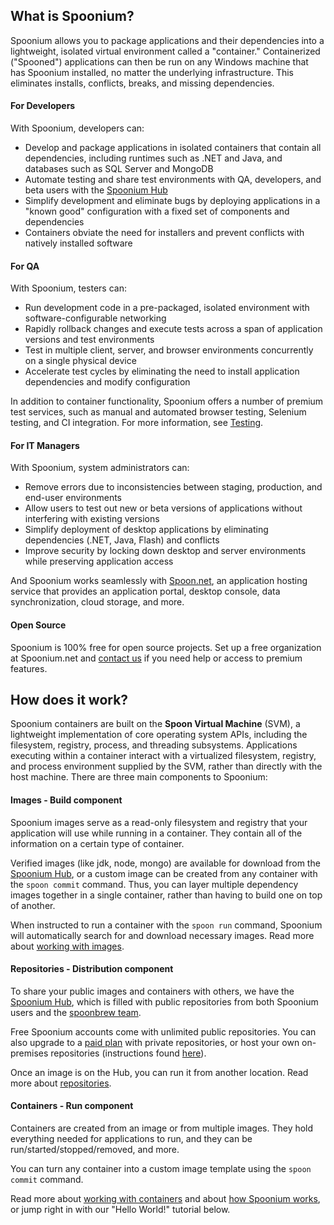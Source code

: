 ## What is Spoonium?

Spoonium allows you to package applications and their dependencies into a lightweight, isolated virtual environment called a "container." Containerized ("Spooned") applications can then be run on any Windows machine that has Spoonium installed, no matter the underlying infrastructure. This eliminates installs, conflicts, breaks, and missing dependencies.

#### For Developers

With Spoonium, developers can:

- Develop and package applications in isolated containers that contain all dependencies, including runtimes such as .NET and Java, and databases such as SQL Server and MongoDB
- Automate testing and share test environments with QA, developers, and beta users with the [Spoonium Hub](http://spoonium.net/hub)
- Simplify development and eliminate bugs by deploying applications in a "known good" configuration with a fixed set of components and dependencies
- Containers obviate the need for installers and prevent conflicts with natively installed software

#### For QA

With Spoonium, testers can:

- Run development code in a pre-packaged, isolated environment with software-configurable networking
- Rapidly rollback changes and execute tests across a span of application versions and test environments
- Test in multiple client, server, and browser environments concurrently on a single physical device
- Accelerate test cycles by eliminating the need to install application dependencies and modify configuration

In addition to container functionality, Spoonium offers a number of premium test services, such as manual and automated browser testing, Selenium testing, and CI integration. For more information, see [Testing](http://spoonium.net/docs/testing).

#### For IT Managers

With Spoonium, system administrators can:

- Remove errors due to inconsistencies between staging, production, and end-user environments
- Allow users to test out new or beta versions of applications without interfering with existing versions
- Simplify deployment of desktop applications by eliminating dependencies (.NET, Java, Flash) and conflicts
- Improve security by locking down desktop and server environments while preserving application access

And Spoonium works seamlessly with [Spoon.net](http://spoon.net), an application hosting service that provides an application portal, desktop console, data synchronization, cloud storage, and more.

#### Open Source

Spoonium is 100% free for open source projects. Set up a free organization at Spoonium.net and [contact us](http://spoonium.net/contact) if you need help or access to premium features.

## How does it work?

Spoonium containers are built on the **Spoon Virtual Machine** (SVM), a lightweight implementation of core operating system APIs, including the filesystem, registry, process, and threading subsystems. Applications executing within a container interact with a virtualized filesystem, registry, and process environment supplied by the SVM, rather than directly with the host machine. There are three main components to Spoonium:

#### Images - Build component

Spoonium images serve as a read-only filesystem and registry that your application will use while running in a container. They contain all of the information on a certain type of container.

Verified images (like jdk, node, mongo)  are available for download from the [Spoonium Hub](http://spoonium.net/hub), or a custom image can be created from any container with the `spoon commit` command. Thus, you can layer multiple dependency images together in a single container, rather than having to build one on top of another.

When instructed to run a container with the `spoon run` command, Spoonium will automatically search for and download necessary images. Read more about [working with images](http://spoonium.net/docs/building#working-with-images).

#### Repositories - Distribution component

To share your public images and containers with others, we have the [Spoonium Hub](http://spoonium.net/hub), which is filled with public repositories from both Spoonium users and the [spoonbrew team](http://spoonium.net/hub/spoonbrew).

Free Spoonium accounts come with unlimited public repositories. You can also upgrade to a [paid plan](http://spoonium.net/pricing) with private repositories, or host your own on-premises repositories (instructions found [here](http://spoonium.net/docs/deploying#to-a-spoon-server)).

Once an image is on the Hub, you can run it from another location. Read more about [repositories](http://spoonium.net/docs/hub#repositories).

#### Containers - Run component

Containers are created from an image or from multiple images. They hold everything needed for applications to run, and they can be run/started/stopped/removed, and more.

You can turn any container into a custom image template using the `spoon commit` command.

Read more about [working with containers](http://spoonium.net/docs/building#working-with-containers) and about [how Spoonium works](http://spoonium.net/docs/getting+started#about), or jump right in with our "Hello World!" tutorial below.